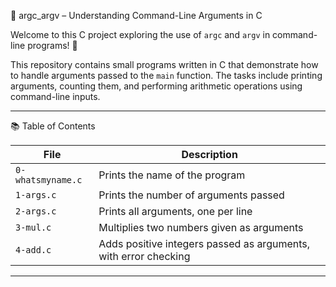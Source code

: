🧠 argc_argv – Understanding Command-Line Arguments in C

Welcome to this C project exploring the use of `argc` and `argv` in command-line programs! 🚀

This repository contains small programs written in C that demonstrate how to handle arguments passed to the `main` function. The tasks include printing arguments, counting them, and performing arithmetic operations using command-line inputs.

---

📚 Table of Contents

| File             | Description |
|------------------|-------------|
| `0-whatsmyname.c` | Prints the name of the program |
| `1-args.c`        | Prints the number of arguments passed |
| `2-args.c`        | Prints all arguments, one per line |
| `3-mul.c`         | Multiplies two numbers given as arguments |
| `4-add.c`         | Adds positive integers passed as arguments, with error checking |

---
